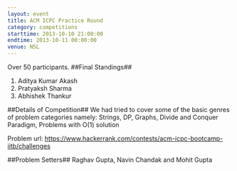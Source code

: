 ```yaml
---
layout: event
title: ACM ICPC Practice Round
category: competitions
starttime: 2013-10-10 21:00:00
endtime: 2013-10-11 00:00:00
venue: NSL
---
```


Over 50 participants.
##Final Standings##
1.	Aditya Kumar Akash
2.	Pratyaksh Sharma
3. 	Abhishek Thankur

##Details of Competition##
We had tried to cover some of the basic genres of problem categories namely:
Strings, DP, Graphs, Divide and Conquer Paradigm, Problems with O(1) solution

Problem url: <https://www.hackerrank.com/contests/acm-icpc-bootcamp-iitb/challenges>

##Problem Setters##
Raghav Gupta, Navin Chandak and Mohit Gupta


